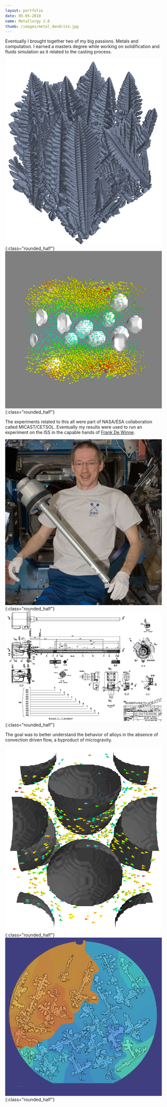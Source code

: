 ```yaml
---
layout: portfolio
date: 05-05-2010
name: Metallurgy 2.0
thumb: /images/metal_dendrite.jpg
---
```


Eventually I brought together two of my big passions.  Metals and computation.
I earned a masters degree while working on solidification and fluids simulation
as it related to the casting process.  

![alt text](/images/metal_dendrite.jpg "Isosurface of simulation"){:class="rounded_half"}
![alt text](/images/metal_flow.png "A 3D flow field visualization"){:class="rounded_half"}

The experiments related to this all were part of NASA/ESA collaboration called MICAST/CETSOL.
Eventually my results were used to run an experiment on the ISS in the capable hands of
[Frank De Winne](https://en.wikipedia.org/wiki/Frank_De_Winne).

![alt text](/images/metals_nasa.jpg "Frank running our experiment (Photo courtesy Frank Szofran NASA)"){:class="rounded_half"}
![alt text](/images/metal_flow_1.png "Isosurface of simulation"){:class="rounded_half"}

The goal was to better understand the behavior of alloys
in the absence of convection driven flow, a byproduct of microgravity.  

![alt text](/images/metal_flow_2.png "A 3D flow field visualization"){:class="rounded_half"}
![alt text](/images/metal_dendrites.png "A 3D flow field visualization"){:class="rounded_half"}
